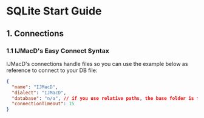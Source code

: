 # SQLite Start Guide

## 1. Connections

### 1.1 IJMacD's Easy Connect Syntax

IJMacD's connections handle files so you can use the example below as reference to connect to your DB file:

```json
{
  "name": "IJMacD",
  "dialect": "IJMacD",
  "database": "n/a", // if you use relative paths, the base folder is the currently open folder (or workspace).
  "connectionTimeout": 15
}
```
